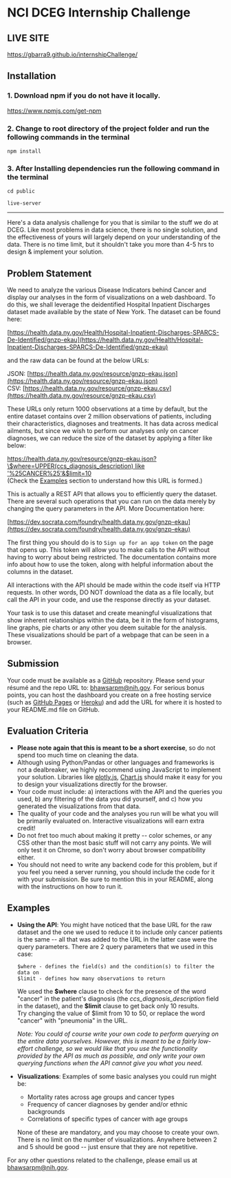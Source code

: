 # NCI DCEG Internship Challenge

## LIVE SITE

https://gbarra9.github.io/internshipChallenge/

## Installation

### 1. Download npm if you do not have it locally.

https://www.npmjs.com/get-npm

### 2. Change to root directory of the project folder and run the following commands in the terminal

```
npm install
```

### 3. After Installing dependencies run the following command in the terminal

```
cd public

live-server
```

<hr/>

Here's a data analysis challenge for you that is similar to the stuff we do at DCEG. Like most problems in data science, there is no single solution, and the effectiveness of yours will largely depend on your understanding of the data. There is no time limit, but it shouldn't take you more than 4-5 hrs to design & implement your solution.

## Problem Statement

We need to analyze the various Disease Indicators behind Cancer and display our analyses in the form of visualizations on a web dashboard. To do this, we shall leverage the deidentified Hospital Inpatient Discharges dataset made available by the state of New York. The dataset can be found here:

[https://health.data.ny.gov/Health/Hospital-Inpatient-Discharges-SPARCS-De-Identified/gnzp-ekau](https://health.data.ny.gov/Health/Hospital-Inpatient-Discharges-SPARCS-De-Identified/gnzp-ekau)

and the raw data can be found at the below URLs:

JSON: [https://health.data.ny.gov/resource/gnzp-ekau.json](https://health.data.ny.gov/resource/gnzp-ekau.json)  
CSV: [https://health.data.ny.gov/resource/gnzp-ekau.csv](https://health.data.ny.gov/resource/gnzp-ekau.csv)

These URLs only return 1000 observations at a time by default, but the entire dataset contains over 2 million observations of patients, including their characteristics, diagnoses and treatments. It has data across medical ailments, but since we wish to perform our analyses only on cancer diagnoses, we can reduce the size of the dataset by applying a filter like below:

[https://health.data.ny.gov/resource/gnzp-ekau.json?\$where=UPPER(ccs_diagnosis_description) like '%25CANCER%25'&\$limit=10](<https://health.data.ny.gov/resource/gnzp-ekau.json?$where=UPPER(ccs_diagnosis_description)%20like%20%27%25CANCER%25%27&$limit=10>)  
(Check the [Examples](#Examples) section to understand how this URL is formed.)

This is actually a REST API that allows you to efficiently query the dataset. There are several such operations that you can run on the data merely by changing the query parameters in the API. More Documentation here:

[https://dev.socrata.com/foundry/health.data.ny.gov/gnzp-ekau](https://dev.socrata.com/foundry/health.data.ny.gov/gnzp-ekau)

The first thing you should do is to `Sign up for an app token` on the page that opens up. This token will allow you to make calls to the API without having to worry about being restricted. The documentation contains more info about how to use the token, along with helpful information about the columns in the dataset.

All interactions with the API should be made within the code itself via HTTP requests. In other words, DO NOT download the data as a file locally, but call the API in your code, and use the response directly as your dataset.

Your task is to use this dataset and create meaningful visualizations that show inherent relationships within the data, be it in the form of histograms, line graphs, pie charts or any other you deem suitable for the analysis. These visualizations should be part of a webpage that can be seen in a browser.

## Submission

Your code must be available as a [GitHub](https://github.com/) repository. Please send your résumé and the repo URL to: [bhawsarpm@nih.gov](mailto:bhawsarpm@nih.gov).
For serious bonus points, you can host the dashboard you create on a free hosting service (such as [GitHub Pages](https://pages.github.com/) or [Heroku](https://www.heroku.com/)) and add the URL for where it is hosted to your README.md file on GitHub.

## Evaluation Criteria

- **Please note again that this is meant to be a short exercise**, so do not spend too much time on cleaning the data.
- Although using Python/Pandas or other languages and frameworks is not a dealbreaker, we highly recommend using JavaScript to implement your solution. Libraries like [plotly.js](https://plot.ly/javascript/), [Chart.js](https://www.chartjs.org/) should make it easy for you to design your visualizations directly for the browser.
- Your code must include: a) interactions with the API and the queries you used, b) any filtering of the data you did yourself, and c) how you generated the visualizations from that data.
- The quality of your code and the analyses you run will be what you will be primarily evaluated on. Interactive visualizations will earn extra credit!
- Do not fret too much about making it pretty -- color schemes, or any CSS other than the most basic stuff will not carry any points. We will only test it on Chrome, so don't worry about browser compatibility either.
- You should not need to write any backend code for this problem, but if you feel you need a server running, you should include the code for it with your submission. Be sure to mention this in your README, along with the instructions on how to run it.

## Examples

- **Using the API**: You might have noticed that the base URL for the raw dataset and the one we used to reduce it to include only cancer patients is the same -- all that was added to the URL in the latter case were the query parameters. There are 2 query parameters that we used in this case:

  `$where - defines the field(s) and the condition(s) to filter the data on`  
   `$limit - defines how many observations to return`

  We used the **\$where** clause to check for the presence of the word "cancer" in the patient's diagnosis (the _ccs_diagnosis_description_ field in the dataset), and the **$limit** clause to get back only 10 results.  
   Try changing the value of $limit from 10 to 50, or replace the word "cancer" with "pneumonia" in the URL.

  _Note: You could of course write your own code to perform querying on the entire data yourselves. However, this is meant to be a fairly low-effort challenge, so we would like that you use the functionality provided by the API as much as possible, and only write your own querying functions when the API cannot give you what you need._

- **Visualizations**: Examples of some basic analyses you could run might be:

  - Mortality rates across age groups and cancer types
  - Frequency of cancer diagnoses by gender and/or ethnic backgrounds
  - Correlations of specific types of cancer with age groups

  None of these are mandatory, and you may choose to create your own. There is no limit on the number of visualizations. Anywhere between 2 and 5 should be good -- just ensure that they are not repetitive.

For any other questions related to the challenge, please email us at [bhawsarpm@nih.gov](mailto:bhawsarpm@nih.gov).
